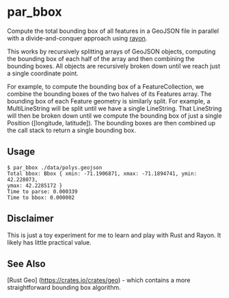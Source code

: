 par_bbox
====

Compute the total bounding box of all features in a GeoJSON file in parallel
with a divide-and-conquer approach using
[rayon](https://github.com/rayon-rs/rayon).

This works by recursively splitting arrays of GeoJSON objects, computing the
bounding box of each half of the array and then combining the bounding boxes.
All objects are recursively broken down until we reach just a single
coordinate point.

For example, to compute the bounding box of a FeatureCollection, we combine
the bounding boxes of the two halves of its Features array. The bounding box
of each Feature geometry is similarly split. For example, a MultiLineString
will be split until we have a single LineString. That LineString will then be
broken down until we compute the bounding box of just a single Position
([longitude, latitude]). The bounding boxes are then combined up the call
stack to return a single bounding box.


Usage
-----
```
$ par_bbox ./data/polys.geojson
Total bbox: Bbox { xmin: -71.1906871, xmax: -71.1894741, ymin: 42.228073,
ymax: 42.2285172 }
Time to parse: 0.000339
Time to bbox: 0.000002
```


Disclaimer
----------
This is just a toy experiment for me to learn and play with Rust and Rayon. It
likely has little practical value.


See Also
--------
[Rust Geo] (https://crates.io/crates/geo) - which contains a more
straightforward bounding box algorithm.
